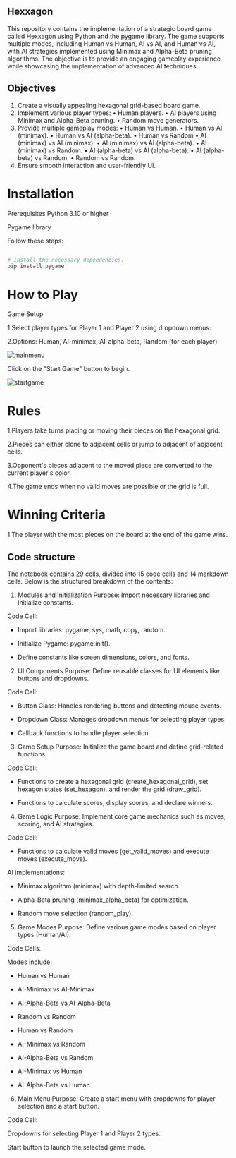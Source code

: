 ## Hexxagon
This repository contains the implementation of a strategic board game
called Hexxagon using Python and the pygame library. The game supports
multiple modes, including Human vs Human, AI vs AI, and Human vs AI, with
AI strategies implemented using Minimax and Alpha-Beta pruning algorithms.
The objective is to provide an engaging gameplay experience while
showcasing the implementation of advanced AI techniques.
## Objectives
1. Create a visually appealing hexagonal grid-based board game.
2. Implement various player types:
• Human players.
• AI players using Minimax and Alpha-Beta pruning.
• Random move generators.
3. Provide multiple gameplay modes:
• Human vs Human.
• Human vs AI (minimax).
• Human vs AI (alpha-beta).
• Human vs Random
• AI (minimax) vs AI (minimax).
• AI (minimax) vs AI (alpha-beta).
• AI (minimax) vs Random.
• AI (alpha-beta) vs AI (alpha-beta).
• AI (alpha-beta) vs Random.
• Random vs Random.
4. Ensure smooth interaction and user-friendly UI.

# Installation
Prerequisites
Python 3.10 or higher

Pygame library

Follow these steps:

```sh

# Install the necessary dependencies.
pip install pygame

```
# How to Play
Game Setup

1.Select player types for Player 1 and Player 2 using dropdown menus:

2.Options: Human, AI-minimax, AI-alpha-beta, Random.(for each player)

![mainmenu](https://github.com/user-attachments/assets/bd41f0e2-300c-497c-b1ac-05c1eee7deb5)


Click on the "Start Game" button to begin.

![startgame](https://github.com/user-attachments/assets/0837614f-be4e-49b3-9574-e90a44bafa88)

# Rules
1.Players take turns placing or moving their pieces on the hexagonal grid.

2.Pieces can either clone to adjacent cells or jump to adjacent of adjacent cells.

3.Opponent's pieces adjacent to the moved piece are converted to the current player's color.

4.The game ends when no valid moves are possible or the grid is full.

# Winning Criteria
1.The player with the most pieces on the board at the end of the game wins.

## Code structure

The notebook contains 29 cells, divided into 15 code cells and 14 markdown cells. Below is the structured breakdown of the contents:

1. Modules and Initialization
Purpose: Import necessary libraries and initialize constants.

Code Cell:

- Import libraries: pygame, sys, math, copy, random.

- Initialize Pygame: pygame.init().

- Define constants like screen dimensions, colors, and fonts.

2. UI Components
Purpose: Define reusable classes for UI elements like buttons and dropdowns.

Code Cell:

- Button Class: Handles rendering buttons and detecting mouse events.

- Dropdown Class: Manages dropdown menus for selecting player types.

- Callback functions to handle player selection.

3. Game Setup
Purpose: Initialize the game board and define grid-related functions.

Code Cell:

- Functions to create a hexagonal grid (create_hexagonal_grid), set hexagon states (set_hexagon), and render the grid (draw_grid).

- Functions to calculate scores, display scores, and declare winners.

4. Game Logic
Purpose: Implement core game mechanics such as moves, scoring, and AI strategies.

Code Cell:

- Functions to calculate valid moves (get_valid_moves) and execute moves (execute_move).

AI implementations:

- Minimax algorithm (minimax) with depth-limited search.

- Alpha-Beta pruning (minimax_alpha_beta) for optimization.

- Random move selection (random_play).

5. Game Modes
Purpose: Define various game modes based on player types (Human/AI).

Code Cells:

Modes include:

- Human vs Human

- AI-Minimax vs AI-Minimax

- AI-Alpha-Beta vs AI-Alpha-Beta

- Random vs Random

- Human vs Random

- AI-Minimax vs Random

- AI-Alpha-Beta vs Random

- AI-Minimax vs Human

- AI-Alpha-Beta vs Human

6. Main Menu
Purpose: Create a start menu with dropdowns for player selection and a start button.

Code Cell:

Dropdowns for selecting Player 1 and Player 2 types.

Start button to launch the selected game mode.
